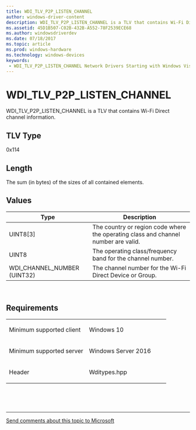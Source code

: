 ```yaml
---
title: WDI_TLV_P2P_LISTEN_CHANNEL
author: windows-driver-content
description: WDI_TLV_P2P_LISTEN_CHANNEL is a TLV that contains Wi-Fi Direct channel information.
ms.assetid: 45D1B507-C02B-432B-A552-78F2539ECE68
ms.author: windowsdriverdev 
ms.date: 07/18/2017 
ms.topic: article 
ms.prod: windows-hardware 
ms.technology: windows-devices 
keywords:
 - WDI_TLV_P2P_LISTEN_CHANNEL Network Drivers Starting with Windows Vista
---
```


# WDI\_TLV\_P2P\_LISTEN\_CHANNEL


WDI\_TLV\_P2P\_LISTEN\_CHANNEL is a TLV that contains Wi-Fi Direct channel information.

## TLV Type


0x114

## Length


The sum (in bytes) of the sizes of all contained elements.

## Values


| Type                          | Description                                                                        |
|-------------------------------|------------------------------------------------------------------------------------|
| UINT8\[3\]                    | The country or region code where the operating class and channel number are valid. |
| UINT8                         | The operating class/frequency band for the channel number.                         |
| WDI\_CHANNEL\_NUMBER (UINT32) | The channel number for the Wi-Fi Direct Device or Group.                           |

 

Requirements
------------

<table>
<colgroup>
<col width="50%" />
<col width="50%" />
</colgroup>
<tbody>
<tr class="odd">
<td><p>Minimum supported client</p></td>
<td><p>Windows 10</p></td>
</tr>
<tr class="even">
<td><p>Minimum supported server</p></td>
<td><p>Windows Server 2016</p></td>
</tr>
<tr class="odd">
<td><p>Header</p></td>
<td>Wditypes.hpp</td>
</tr>
</tbody>
</table>

 

 


--------------------
[Send comments about this topic to Microsoft](mailto:wsddocfb@microsoft.com?subject=Documentation%20feedback%20%5Bnetvista\netvista%5D:%20WDI_TLV_P2P_LISTEN_CHANNEL%20%20RELEASE:%20%287/10/2017%29&body=%0A%0APRIVACY%20STATEMENT%0A%0AWe%20use%20your%20feedback%20to%20improve%20the%20documentation.%20We%20don't%20use%20your%20email%20address%20for%20any%20other%20purpose,%20and%20we'll%20remove%20your%20email%20address%20from%20our%20system%20after%20the%20issue%20that%20you're%20reporting%20is%20fixed.%20While%20we're%20working%20to%20fix%20this%20issue,%20we%20might%20send%20you%20an%20email%20message%20to%20ask%20for%20more%20info.%20Later,%20we%20might%20also%20send%20you%20an%20email%20message%20to%20let%20you%20know%20that%20we've%20addressed%20your%20feedback.%0A%0AFor%20more%20info%20about%20Microsoft's%20privacy%20policy,%20see%20http://privacy.microsoft.com/default.aspx. "Send comments about this topic to Microsoft")



